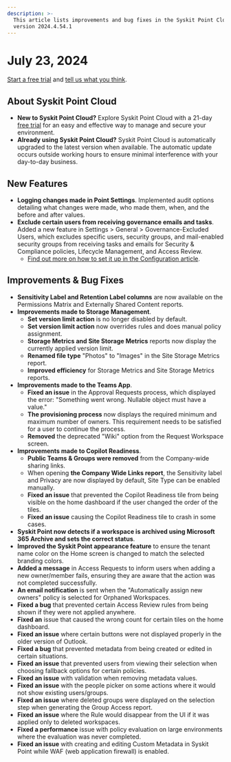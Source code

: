```yaml
---
description: >-
  This article lists improvements and bug fixes in the Syskit Point Cloud
  version 2024.4.54.1
---
```


# July 23, 2024

[Start a free trial](https://www.syskit.com/products/point/free-trial/) and [tell us what you think](https://www.syskit.com/company/contact-us/).

## About Syskit Point Cloud

* **New to Syskit Point Cloud?** Explore Syskit Point Cloud with a 21-day [free trial](https://www.syskit.com/products/point/free-trial/) for an easy and effective way to manage and secure your environment.
* **Already using Syskit Point Cloud?** Syskit Point Cloud is automatically upgraded to the latest version when available. The automatic update occurs outside working hours to ensure minimal interference with your day-to-day business.

## New Features

* **Logging changes made in Point Settings**. Implemented audit options detailing what changes were made, who made them, when, and the before and after values.
* **Exclude certain users from receiving governance emails and tasks**. Added a new feature in Settings > General > Governance-Excluded Users, which excludes specific users, security groups, and mail-enabled security groups from receiving tasks and emails for Security & Compliance policies, Lifecycle Management, and Access Review.
  * [Find out more on how to set it up in the Configuration article](../../setup/configuration/configure/additional/exclude-users-tasks.md).

## Improvements & Bug Fixes

* **Sensitivity Label and Retention Label columns** are now available on the Permissions Matrix and Externally Shared Content reports.
* **Improvements made to Storage Management**. &#x20;
  * **Set version limit action** is no longer disabled by default.
  * **Set version limit action** now overrides rules and does manual policy assignment.
  * **Storage Metrics and Site Storage Metrics** reports now display the currently applied version limit.
  * **Renamed file type** "Photos" to "Images" in the Site Storage Metrics report.
  * **Improved efficiency** for Storage Metrics and Site Storage Metrics reports.
* **Improvements made to the Teams App**.
  * **Fixed an issue** in the Approval Requests process, which displayed the error: "Something went wrong. Nullable object must have a value."
  * **The provisioning process** now displays the required minimum and maximum number of owners. This requirement needs to be satisfied for a user to continue the process.
  * **Removed** the deprecated "Wiki" option from the Request Workspace screen.
* **Improvements made to Copilot Readiness**.
  * **Public Teams & Groups were removed** from the Company-wide sharing links.
  * When opening **the Company Wide Links report**, the Sensitivity label and Privacy are now displayed by default, Site Type can be enabled manually.
  * **Fixed an issue** that prevented the Copilot Readiness tile from being visible on the home dashboard if the user changed the order of the tiles.
  * **Fixed an issue** causing the Copilot Readiness tile to crash in some cases.
* **Syskit Point now detects if a workspace is archived using Microsoft 365 Archive and sets the correct status**.
* **Improved the Syskit Point appearance feature** to ensure the tenant name color on the Home screen is changed to match the selected branding colors.
* **Added a message** in Access Requests to inform users when adding a new owner/member fails, ensuring they are aware that the action was not completed successfully.
* **An email notification** is sent when the "Automatically assign new owners" policy is selected for Orphaned Workspaces.
* **Fixed a bug** that prevented certain Access Review rules from being shown if they were not applied anywhere.
* **Fixed an** issue that caused the wrong count for certain tiles on the home dashboard.
* **Fixed an issue** where certain buttons were not displayed properly in the older version of Outlook.
* **Fixed a bug** that prevented metadata from being created or edited in certain situations.
* **Fixed an issue** that prevented users from viewing their selection when choosing fallback options for certain policies.
* **Fixed an issue** with validation when removing metadata values.
* **Fixed an issue** with the people picker on some actions where it would not show existing users/groups.
* **Fixed an issue** where deleted groups were displayed on the selection step when generating the Group Access report.
* **Fixed an issue** where the Rule would disappear from the UI if it was applied only to deleted workspaces.
* **Fixed a performance** issue with policy evaluation on large environments where the evaluation was never completed.
* **Fixed an issue** with creating and editing Custom Metadata in Syskit Point while WAF (web application firewall) is enabled.
